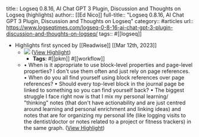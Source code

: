 title:: Logseq 0.8.16, AI Chat GPT 3 Plugin, Discussion and Thoughts on Logseq (highlights)
author:: [[Ed Nico]]
full-title:: "Logseq 0.8.16, AI Chat GPT 3 Plugin, Discussion and Thoughts on Logseq"
category:: #articles
url:: https://www.logseqtimes.com/logseq-0-8-16-ai-chat-gpt-3-plugin-discussion-and-thoughts-on-logseq/
tags:: #[[logseq]]

- Highlights first synced by [[Readwise]] [[Mar 12th, 2023]]
	- ![](https://www.logseqtimes.com/content/images/2023/01/image-8.png) ([View Highlight](https://read.readwise.io/read/01gva1ej0tcjtx2z71zqeec2jb))
		- **Tags**: #[[pkm]] #[[workflow]]
	- •   When is it appropriate to use block-level properties and page-level properties? I don't use them often and just rely on page references.
	  •   When do you all find yourself using block references over page references?
	  •   Should every top-level block in the journal page be linked to something so you can find yourself back?
	  •   The biggest struggle I face right now is that I mix my personal learning/ "thinking" notes (that don't have actionability and are just centred around learning and personal enrichment and linking ideas) and notes that are for organizing my personal life (like logging visits to the dentist/doctor or notes related to a project or fitness trackers) in the same graph. ([View Highlight](https://read.readwise.io/read/01gva1fb16xvft0sr1ntsqkkwd))